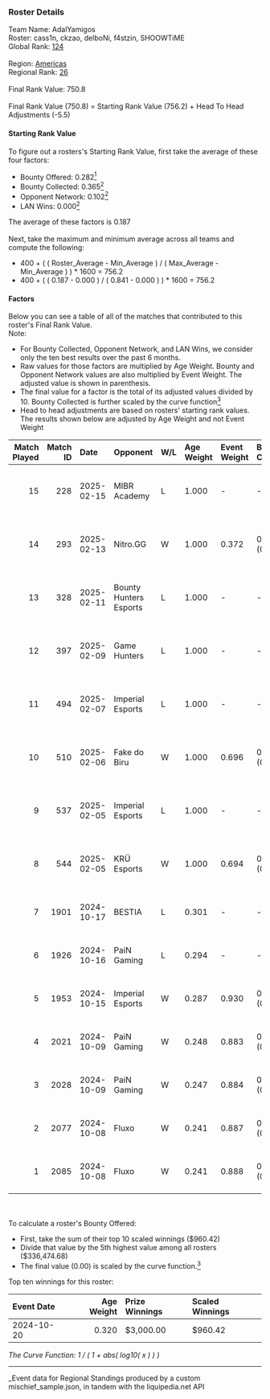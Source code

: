 ### Roster Details<br />
Team Name: AdalYamigos<br />
Roster: cass1n, ckzao, delboNi, f4stzin, SHOOWTiME<br />
Global Rank: [124](../../standings_global_2025_03_01.md)<br />
<br />
Region: [Americas]( ../../standings_americas_2025_03_01.md)<br />
Regional Rank: [26]( ../../standings_americas_2025_03_01.md)<br />
<br />
Final Rank Value:  750.8<br />
<br />
Final Rank Value (750.8) = Starting Rank Value (756.2) + Head To Head Adjustments (-5.5)<br />

#### Starting Rank Value<br />
To figure out a rosters's Starting Rank Value, first take the average of these four factors:<br />
- Bounty Offered: 0.282[<sup>1</sup>](#table2)
- Bounty Collected: 0.365[<sup>2</sup>](#table1)
- Opponent Network: 0.102[<sup>2</sup>](#table1)
- LAN Wins: 0.000[<sup>2</sup>](#table1)

The average of these factors is 0.187<br />
<br />
Next, take the maximum and minimum average across all teams and compute the following:<br />
- 400 + ( ( Roster_Average - Min_Average ) / ( Max_Average - Min_Average ) ) * 1600 = 756.2
- 400 + ( ( 0.187 - 0.000 ) / ( 0.841 - 0.000 ) ) * 1600 = 756.2


#### Factors<br />
Below you can see a table of all of the matches that contributed to this roster's Final Rank Value.<br />
Note:<br />

- For Bounty Collected, Opponent Network, and LAN Wins, we consider only the ten best results over the past 6 months.
- Raw values for those factors are multiplied by Age Weight. Bounty and Opponent Network values are also multiplied by Event Weight. The adjusted value is shown in parenthesis.
- The final value for a factor is the total of its adjusted values divided by 10. Bounty Collected is further scaled by the curve function[<sup>3</sup>](#curveFunction)
- Head to head adjustments are based on rosters' starting rank values. The results shown below are adjusted by Age Weight and not Event Weight
<span id="table1"></span><br />


| Match Played | Match ID | Date       | Opponent               | W/L | Age Weight | Event Weight | Bounty Collected | Opponent Network | LAN Wins  | H2H Adj. | Roster                                     |
| -: | -: | :- | :- | :- | :- | :- | :- | :- | :- | -: | :- |
|           15 |      228 | 2025-02-15 | MIBR Academy           | L   | 1.000      | -            | -                | -                | -         |   -19.86 | cass1n, ckzao, delboNi, f4stzin, SHOOWTiME |
|           14 |      293 | 2025-02-13 | Nitro.GG               | W   | 1.000      | 0.372        | 0.001 (0.000)    | 0.358 (0.133)    | 0 (0.000) |    11.05 | cass1n, ckzao, delboNi, f4stzin, SHOOWTiME |
|           13 |      328 | 2025-02-11 | Bounty Hunters Esports | L   | 1.000      | -            | -                | -                | -         |   -18.43 | cass1n, ckzao, delboNi, f4stzin, SHOOWTiME |
|           12 |      397 | 2025-02-09 | Game Hunters           | L   | 1.000      | -            | -                | -                | -         |   -21.29 | cass1n, ckzao, delboNi, f4stzin, SHOOWTiME |
|           11 |      494 | 2025-02-07 | Imperial Esports       | L   | 1.000      | -            | -                | -                | -         |    -4.87 | cass1n, ckzao, delboNi, f4stzin, SHOOWTiME |
|           10 |      510 | 2025-02-06 | Fake do Biru           | W   | 1.000      | 0.696        | 0.000 (0.000)    | 0.194 (0.135)    | 0 (0.000) |     8.14 | cass1n, ckzao, delboNi, f4stzin, SHOOWTiME |
|            9 |      537 | 2025-02-05 | Imperial Esports       | L   | 1.000      | -            | -                | -                | -         |    -4.91 | cass1n, ckzao, delboNi, f4stzin, SHOOWTiME |
|            8 |      544 | 2025-02-05 | KRÜ Esports            | W   | 1.000      | 0.694        | 0.001 (0.001)    | 0.169 (0.118)    | 0 (0.000) |    11.48 | cass1n, ckzao, delboNi, f4stzin, SHOOWTiME |
|            7 |     1901 | 2024-10-17 | BESTIA                 | L   | 0.301      | -            | -                | -                | -         |    -2.68 | cass1n, delboNi, f4stzin, iDk, shz         |
|            6 |     1926 | 2024-10-16 | PaiN Gaming            | L   | 0.294      | -            | -                | -                | -         |    -0.08 | cass1n, delboNi, f4stzin, iDk, shz         |
|            5 |     1953 | 2024-10-15 | Imperial Esports       | W   | 0.287      | 0.930        | 0.067 (0.018)    | 0.701 (0.188)    | 0 (0.000) |     7.81 | cass1n, delboNi, f4stzin, iDk, shz         |
|            4 |     2021 | 2024-10-09 | PaiN Gaming            | W   | 0.248      | 0.883        | 0.318 (0.070)    | 0.632 (0.138)    | 0 (0.000) |     7.75 | cass1n, delboNi, f4stzin, iDk, shz         |
|            3 |     2028 | 2024-10-09 | PaiN Gaming            | W   | 0.247      | 0.884        | 0.318 (0.070)    | 0.632 (0.138)    | 0 (0.000) |     7.74 | cass1n, delboNi, f4stzin, iDk, shz         |
|            2 |     2077 | 2024-10-08 | Fluxo                  | W   | 0.241      | 0.887        | 0.054 (0.012)    | 0.394 (0.084)    | 0 (0.000) |     6.31 | cass1n, delboNi, f4stzin, iDk, shz         |
|            1 |     2085 | 2024-10-08 | Fluxo                  | W   | 0.241      | 0.888        | 0.054 (0.012)    | 0.394 (0.084)    | 0 (0.000) |     6.38 | cass1n, delboNi, f4stzin, iDk, shz         |

<br />
<span id="table2"></span><br />
To calculate a roster's Bounty Offered:<br />

- First, take the sum of their top 10 scaled winnings ($960.42)
- Divide that value by the 5th highest value among all rosters ($336,474.68)
- The final value (0.00) is scaled by the curve function.[<sup>3</sup>](#curveFunction)

Top ten winnings for this roster:<br />

| Event Date | Age Weight | Prize Winnings | Scaled Winnings |
| :- | -: | :- | :- |
| 2024-10-20 |      0.320 | $3,000.00      | $960.42         |


<span id="curveFunction"></span>_The Curve Function: 1 / ( 1 + abs( log10( x ) ) )_<br />

---
_Event data for Regional Standings produced by a custom mischief_sample.json, in tandem with the liquipedia.net API<br />
